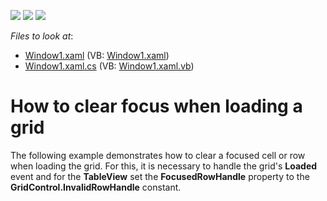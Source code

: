 <!-- default badges list -->
![](https://img.shields.io/endpoint?url=https://codecentral.devexpress.com/api/v1/VersionRange/128648944/11.1.4%2B)
[![](https://img.shields.io/badge/Open_in_DevExpress_Support_Center-FF7200?style=flat-square&logo=DevExpress&logoColor=white)](https://supportcenter.devexpress.com/ticket/details/E1388)
[![](https://img.shields.io/badge/📖_How_to_use_DevExpress_Examples-e9f6fc?style=flat-square)](https://docs.devexpress.com/GeneralInformation/403183)
<!-- default badges end -->
<!-- default file list -->
*Files to look at*:

* [Window1.xaml](./CS/Window1.xaml) (VB: [Window1.xaml](./VB/Window1.xaml))
* [Window1.xaml.cs](./CS/Window1.xaml.cs) (VB: [Window1.xaml.vb](./VB/Window1.xaml.vb))
<!-- default file list end -->
# How to clear focus when loading a grid


<p>The following example demonstrates how to clear a focused cell or row when loading the grid. For this, it is necessary to handle the grid's <strong>Loaded</strong> event and for the <strong>TableView</strong> set the <strong>FocusedRowHandle</strong> property to the  <strong>GridControl.InvalidRowHandle</strong> constant.</p>

<br/>


